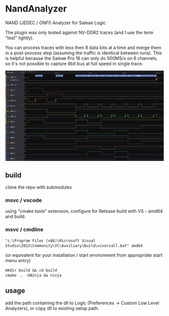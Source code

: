 # NandAnalyzer
NAND (JEDEC / ONFI) Analyzer for Saleae Logic

The plugin was only tested against NV-DDR2 traces (and I use the term "test" lightly).

You can process traces with less then 8 data bits at a time and merge them in a post-process step (assuming the traffic is identical between runs). This is helpful because the Saleae Pro 16 can only do 500MS/s on 6 channels, so it's not possible to capture 8bit bus at full speed in single trace.

![read id example](read_id.png)

## build
clone the repo with submodules

### msvc / vscode
using "cmake tools" extension, configure for Release build with VS - amd64 and build.

### msvc / cmdline
```
"c:\Program Files (x86)\Microsoft Visual Studio\2022\Community\VC\Auxiliary\Build\vcvarsall.bat" amd64
```
(or equivalent for your installation / start environment from appropriate start menu entry)

```
mkdir build && cd build
cmake .. -GNinja && ninja
```

## usage
add the path containing the dll to Logic (Preferences -> Custom Low Level Analyzers), or copy dll to existing setup path.
